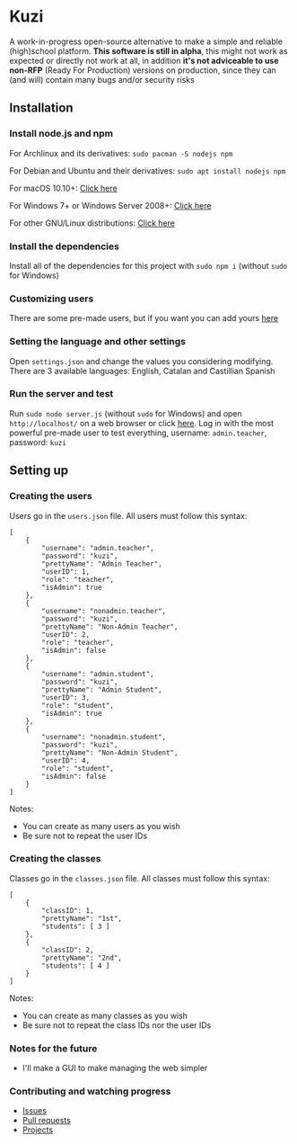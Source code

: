# Kuzi
A work-in-progress open-source alternative to make a simple and reliable (high)school platform. **This software is still in alpha**, this might not work as expected or directly not work at all, in addition **it's not adviceable to use non-RFP** (Ready For Production) versions on production, since they can (and will) contain many bugs and/or security risks

## Installation 
### Install node.js and npm
For Archlinux and its derivatives: `sudo pacman -S nodejs npm`

For Debian and Ubuntu and their derivatives: `sudo apt install nodejs npm`

For macOS 10.10+: [Click here](https://nodejs.org/es/download/package-manager/#macos)

For Windows 7+ or Windows Server 2008+: [Click here](https://nodejs.org/es/download/package-manager/#windows)

For other GNU/Linux distributions: [Click here](https://nodejs.org/en/download/package-manager/)

### Install the dependencies
Install all of the dependencies for this project with `sudo npm i` (without `sudo` for Windows)

### Customizing users
There are some pre-made users, but if you want you can add yours [here](#creating-the-users)

### Setting the language and other settings
Open `settings.json` and change the values you considering modifying. There are 3 available languages: English, Catalan and Castillian Spanish

### Run the server and test
Run `sudo node server.js` (without `sudo` for Windows) and open `http://localhost/` on a web browser or click [here](http://localhost/). Log in with the most powerful pre-made user to test everything, username: `admin.teacher`, password: `kuzi`

## Setting up
### Creating the users
Users go in the `users.json` file. All users must follow this syntax:
```
[
    {
        "username": "admin.teacher",
        "password": "kuzi",
        "prettyName": "Admin Teacher",
        "userID": 1,
        "role": "teacher",
        "isAdmin": true
    },
    {
        "username": "nonadmin.teacher",
        "password": "kuzi",
        "prettyName": "Non-Admin Teacher",
        "userID": 2,
        "role": "teacher",
        "isAdmin": false
    },
    {
        "username": "admin.student",
        "password": "kuzi",
        "prettyName": "Admin Student",
        "userID": 3,
        "role": "student",
        "isAdmin": true
    },
    {
        "username": "nonadmin.student",
        "password": "kuzi",
        "prettyName": "Non-Admin Student",
        "userID": 4,
        "role": "student",
        "isAdmin": false
    }
]
```
Notes:
* You can create as many users as you wish
* Be sure not to repeat the user IDs

### Creating the classes
Classes go in the `classes.json` file. All classes must follow this syntax:
```
[
    {
        "classID": 1,
        "prettyName": "1st",
        "students": [ 3 ]
    },
    {
        "classID": 2,
        "prettyName": "2nd",
        "students": [ 4 ]
    }
]
```
Notes:
* You can create as many classes as you wish
* Be sure not to repeat the class IDs nor the user IDs

### Notes for the future
* I'll make a GUI to make managing the web simpler

### Contributing and watching progress
* [Issues](https://github.com/ezarcel/kuzi/issues/)
* [Pull requests](https://github.com/ezarcel/kuzi/pulls)
* [Projects](https://github.com/ezarcel/kuzi/projects)
